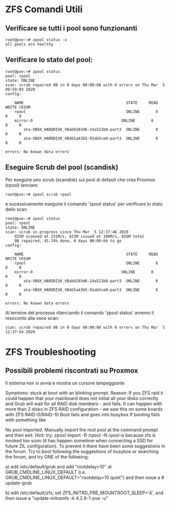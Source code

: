 # ZFS Comandi Utili

## Verificare se tutti i pool sono funzionanti

    root@pve:~# zpool status -x
    all pools are healthy


## Verificare lo stato del pool:

    root@pve:~# zpool status
    pool: rpool
    state: ONLINE
    scan: scrub repaired 0B in 0 days 00:00:08 with 0 errors on Thu Mar  5 09:59:03 2020
    config:

        NAME                                             STATE     READ WRITE CKSUM
        rpool                                            ONLINE       0     0     0
        mirror-0                                       ONLINE       0     0     0
            ata-VBOX_HARDDISK_VBab9283d6-24a521b8-part3  ONLINE       0     0     0
            ata-VBOX_HARDDISK_VBdd1a43b5-92ab5ce0-part3  ONLINE       0     0     0

    errors: No known data errors

## Eseguire Scrub del pool (scandisk)

Per eseguire uno scrub (scandisk) sul pool di default che crea Proxmox (rpool) lanciare:

    root@pve:~# zpool scrub rpool
e sucessivamente eseguire il comando 'zpool status' per verificare lo stato dello scan

    root@pve:~# zpool status
    pool: rpool
    state: ONLINE
    scan: scrub in progress since Thu Mar  5 12:37:46 2020
        925M scanned at 231M/s, 423M issued at 106M/s, 926M total
        0B repaired, 45.74% done, 0 days 00:00:04 to go
    config:

        NAME                                             STATE     READ WRITE CKSUM
        rpool                                            ONLINE       0     0     0
        mirror-0                                       ONLINE       0     0     0
            ata-VBOX_HARDDISK_VBab9283d6-24a521b8-part3  ONLINE       0     0     0
            ata-VBOX_HARDDISK_VBdd1a43b5-92ab5ce0-part3  ONLINE       0     0     0

    errors: No known data errors

Al termine del processo rilanciando il comando 'zpool status' avremo il resoconto alla voce scan:

    scan: scrub repaired 0B in 0 days 00:00:08 with 0 errors on Thu Mar  5 12:37:54 2020


# ZFS Troubleshooting

## Possibili problemi riscontrati su Proxmox

Il sistema non si avvia e mostra un cursore lampeggiante



Symptoms: stuck at boot with an blinking prompt.
Reason: If you ZFS raid it could happen that your mainboard does not initial all your disks correctly and Grub will wait for all RAID disk members - and fails. It can happen with more than 2 disks in ZFS RAID configuration - we saw this on some boards with ZFS RAID-0/RAID-10
Boot fails and goes into busybox
If booting fails with something like

No pool imported. Manually import the root pool
at the command prompt and then exit.
Hint: try: zpool import -R /rpool -N rpool
is because zfs is invoked too soon (it has happen sometime when connecting a SSD for future ZIL configuration). To prevent it there have been some suggestions in the forum. Try to boot following the suggestions of busybox or searching the forum, and try ONE of the following:

a) edit /etc/default/grub and add "rootdelay=10" at GRUB_CMDLINE_LINUX_DEFAULT (i.e. GRUB_CMDLINE_LINUX_DEFAULT="rootdelay=10 quiet") and then issue a # update-grub

b) edit /etc/default/zfs, set ZFS_INITRD_PRE_MOUNTROOT_SLEEP='4', and then issue a "update-initramfs -k 4.2.6-1-pve -u"